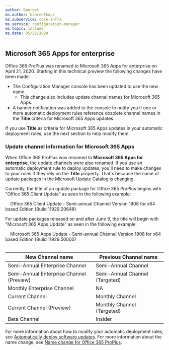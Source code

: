 ```yaml
---
author: Banreet
ms.author: banreetkaur
ms.subservice: core-infra
ms.service: configuration-manager
ms.topic: include
ms.date: 05/26/2020
---
```


## <a name="bkmk_365_apps"></a> Microsoft 365 Apps for enterprise
<!--6298093-->
Office 365 ProPlus was renamed to Microsoft 365 Apps for enterprise on April 21, 2020. Starting in this technical preview the following changes have been made:

- The Configuration Manager console has been updated to use the new name.
   - This change also includes update channel names for Microsoft 365 Apps.
- A banner notification was added to the console to notify you if one or more automatic deployment rules reference obsolete channel names in the **Title** criteria for Microsoft 365 Apps updates.

If you use **Title** as criteria for Microsoft 365 Apps updates in your automatic deployment rules, use the next section to help modify them.

### <a name="bkmk_channel"></a> Update channel information for Microsoft 365 Apps
<!--6298093-->
When Office 365 ProPlus was renamed to **Microsoft 365 Apps for enterprise**, the update channels were also renamed. If you use an automatic deployment rule to deploy updates, you'll need to make changes to your rules if they rely on the **Title** property. That's because the name of update packages in the Microsoft Update Catalog is changing.

Currently, the title of an update package for Office 365 ProPlus begins with "Office 365 Client Update" as seen in the following example:

&nbsp; &nbsp; Office 365 Client Update - Semi-annual Channel Version 1908 for x64 based Edition (Build 11929.20648)

For update packages released on and after June 9, the title will begin with "Microsoft 365 Apps Update" as seen in the following example:

&nbsp; &nbsp; Microsoft 365 Apps Update - Semi-annual Channel Version 1908 for x64 based Edition (Build 11929.50000)
</br>
</br>

|New Channel name|Previous Channel name|
|--|--|
|Semi-Annual Enterprise Channel|Semi-Annual Channel|
|Semi-Annual Enterprise Channel (Preview)|Semi-Annual Channel (Targeted)|
|Monthly Enterprise Channel|NA|
|Current Channel|Monthly Channel|
|Current Channel (Preview)|Monthly Channel (Targeted)|
|Beta Channel|Insider|

For more information about how to modify your automatic deployment rules, see [Automatically deploy software updates](../../../../../sum/deploy-use/automatically-deploy-software-updates.md). For more information about the name change, see [Name change for Office 365 ProPlus](/deployoffice/name-change).